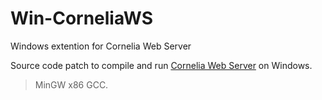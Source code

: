 # Win-CorneliaWS
Windows extention for Cornelia Web Server

Source code patch to compile and run <a href="https://github.com/CrazedoutSoft/cornelia/tree/main">Cornelia Web Server</a> on Windows.
<br>
>MinGW x86 GCC.


